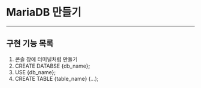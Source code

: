 # MariaDB 만들기
---
## 구현 기능 목록
1. 콘솔 창에 터미널처럼 만들기
2. CREATE DATABSE {db_name};
3. USE {db_name};
4. CREATE TABLE {table_name} (...);